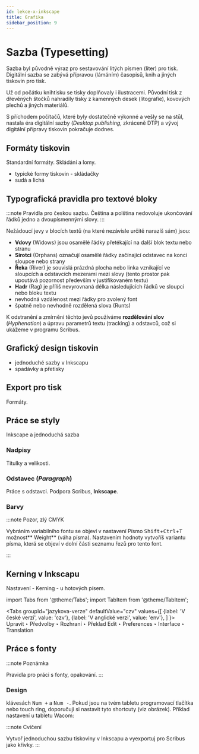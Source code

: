 ```yaml
---
id: lekce-x-inkscape
title: Grafika
sidebar_position: 9
---
```


# Sazba (Typesetting)
Sazba byl původně výraz pro sestavování litých písmen (liter) pro tisk. Digitální sazba se zabývá přípravou (lámáním) časopisů, knih a jiných tiskovin pro tisk.

Už od počátku knihtisku se tisky doplňovaly i ilustracemi. Původní tisk z dřevěných štočků nahradily tisky z kamenných desek (litografie), kovových plechů a jiných materiálů.

S příchodem počítačů, které byly dostatečně výkonné a vešly se na stůl, nastala éra digitální sazby (*Desktop publishing*, zkráceně DTP) a vývoj digitální přípravy tiskovin pokračuje dodnes.

## Formáty tiskovin
Standardní formáty. Skládání a lomy.

- typické formy tiskovin - skládačky
- sudá a lichá

## Typografická pravidla pro textové bloky
:::note Pravidla pro českou sazbu.
Čeština a polština nedovoluje ukončování řádků jedno a dvoupísmennými slovy.
:::

Nežádoucí jevy v blocích textů (na které nezávisle určitě narazíš sám) jsou:

- **Vdovy** (Widows) jsou osamělé řádky přetékající na další blok textu nebo stranu
- **Sirotci** (Orphans) označují osamělé řádky začínající odstavec na konci sloupce nebo strany
- **Řeka** (River) je souvislá prázdná plocha nebo linka vznikající ve sloupcích a odstavcích mezerami mezi slovy (tento prostor pak upoutává pozornost především v justifikovaném textu)
- **Hadr** (Rag) je příliš nevyrovnaná délka následujících řádků ve sloupci nebo bloku textu
- nevhodná vzdálenost mezi řádky pro zvolený font
- špatně nebo nevhodně rozdělená slova (Runts)


K odstranění a zmírnění těchto jevů používáme **rozdělování slov** (*Hyphenation*) a úpravu parametrů textu (tracking) a odstavců, což si ukážeme v programu Scribus.

## Grafický design tiskovin
- jednoduché sazby v Inkscapu
- spadávky a přetisky

## Export pro tisk
Formáty.

## Práce se styly
Inkscape a jednoduchá sazba
### Nadpisy
Titulky a velikosti.
### Odstavec (*Paragraph*)
Práce s odstavci. Podpora Scribus, **Inkscape**.


### Barvy
:::note Pozor, zlý CMYK

Vybráním variabilního fontu se objeví v nastavení Písmo <kbd>Shift</kbd>+<kbd>Ctrl</kbd>+<kbd>T</kbd> možnost** Weight** (váha písma). Nastavením hodnoty vytvoříš variantu písma, která se objeví v dolní části seznamu řezů pro tento font.

:::


## Kerning v Inkscapu
Nastavení - Kerning - u hotových písem.

import Tabs from '@theme/Tabs';
import TabItem from '@theme/TabItem';

<Tabs
  groupId="jazykova-verze"
  defaultValue="czv"
  values={[
    {label: 'V české verzi', value: 'czv'},
    {label: 'V anglické verzi', value: 'env'},
  ]
}>
<TabItem value="czv">Upravit ‣ Předvolby ‣ Rozhraní ‣ Překlad</TabItem>
<TabItem value="env">Edit ‣ Preferences ‣ Interface ‣ Translation</TabItem>
</Tabs>

## Práce s fonty

:::note Poznámka

 Pravidla pro práci s fonty, opakování.
:::

### Design

klávesách <kbd>Num +</kbd> a <kbd>Num -</kbd>. Pokud jsou na tvém tabletu programovací tlačítka nebo touch ring, doporučuji si nastavit tyto shortcuty (viz obrázek). Příklad nastavení u tabletu Wacom:





:::note Cvičení

 Vytvoř jednoduchou sazbu tiskoviny v Inkscapu a vyexportuj pro Scribus jako křivky.
:::
